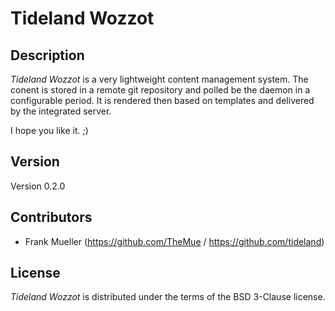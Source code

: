# Tideland Wozzot

## Description

*Tideland Wozzot* is a very lightweight content management system. The conent
is stored in a remote git repository and polled be the daemon in a configurable
period. It is rendered then based on templates and delivered by the integrated
server.

I hope you like it. ;)

## Version

Version 0.2.0

## Contributors

- Frank Mueller (https://github.com/TheMue / https://github.com/tideland)

## License

*Tideland Wozzot* is distributed under the terms of the BSD 3-Clause license.
